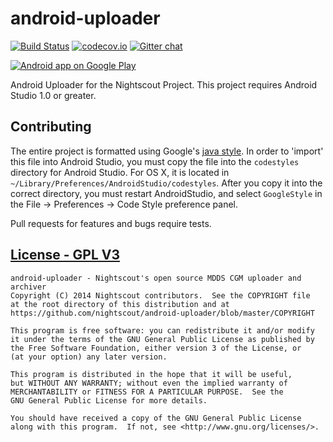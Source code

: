 android-uploader
====================
[![Build Status](https://travis-ci.org/nightscout/cgm-remote-monitor.png)](https://travis-ci.org/nightscout/android-uploader)
[![codecov.io](https://codecov.io/github/nightscout/android-uploader/coverage.svg?branch=master)](https://codecov.io/github/nightscout/android-uploader?branch=master)
[![Gitter chat](https://badges.gitter.im/nightscout.png)](https://gitter.im/nightscout/public)

<a href="https://play.google.com/store/apps/details?id=com.nightscout.android"><img alt="Android app on Google Play" src="https://developer.android.com/images/brand/en_app_rgb_wo_45.png" />
</a>

Android Uploader for the Nightscout Project. This project requires Android Studio 1.0 or greater. 

## Contributing
The entire project is formatted using Google's [java style](https://google-styleguide.googlecode.com/svn/trunk/intellij-java-google-style.xml). In order to 'import' this file into Android Studio, you must copy the file into the `codestyles` directory for Android Studio. For OS X, it is located in `~/Library/Preferences/AndroidStudio/codestyles`. After you copy it into the correct directory, you must restart AndroidStudio, and select `GoogleStyle` in the File -> Preferences -> Code Style preference panel.

Pull requests for features and bugs require tests.

## [License - GPL V3](gpl-v3)
[gpl-3]: http://www.gnu.org/licenses/gpl-3.0.txt

    android-uploader - Nightscout's open source MDDS CGM uploader and archiver
    Copyright (C) 2014 Nightscout contributors.  See the COPYRIGHT file
    at the root directory of this distribution and at
    https://github.com/nightscout/android-uploader/blob/master/COPYRIGHT

    This program is free software: you can redistribute it and/or modify
    it under the terms of the GNU General Public License as published by
    the Free Software Foundation, either version 3 of the License, or
    (at your option) any later version.

    This program is distributed in the hope that it will be useful,
    but WITHOUT ANY WARRANTY; without even the implied warranty of
    MERCHANTABILITY or FITNESS FOR A PARTICULAR PURPOSE.  See the
    GNU General Public License for more details.

    You should have received a copy of the GNU General Public License
    along with this program.  If not, see <http://www.gnu.org/licenses/>.

